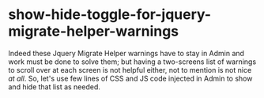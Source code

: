 # show-hide-toggle-for-jquery-migrate-helper-warnings
Indeed these Jquery Migrate Helper warnings have to stay in Admin and work must be done to solve them; but having a two-screens list of warnings to scroll over at each screen is not helpful either, not to mention is not nice *at all*. So, let's use few lines of CSS and JS code injected in Admin to show and hide that list as needed.

